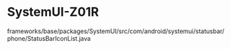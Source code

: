 # SystemUI-Z01R
frameworks/base/packages/SystemUI/src/com/android/systemui/statusbar/phone/StatusBarIconList.java
